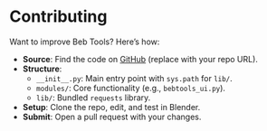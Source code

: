# Contributing

Want to improve Beb Tools? Here’s how:

- **Source**: Find the code on [GitHub](#) (replace with your repo URL).
- **Structure**:
  - `__init__.py`: Main entry point with `sys.path` for `lib/`.
  - `modules/`: Core functionality (e.g., `bebtools_ui.py`).
  - `lib/`: Bundled `requests` library.
- **Setup**: Clone the repo, edit, and test in Blender.
- **Submit**: Open a pull request with your changes.